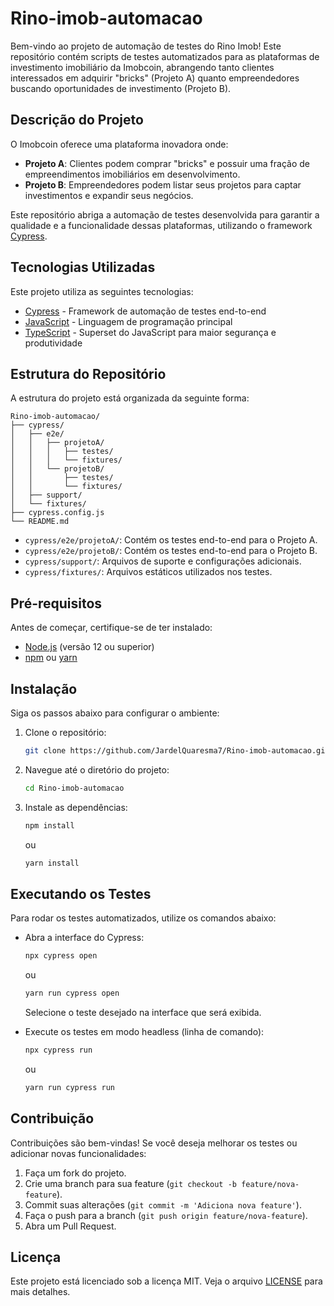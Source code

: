# Rino-imob-automacao

Bem-vindo ao projeto de automação de testes do Rino Imob! Este repositório contém scripts de testes automatizados para as plataformas de investimento imobiliário da Imobcoin, abrangendo tanto clientes interessados em adquirir "bricks" (Projeto A) quanto empreendedores buscando oportunidades de investimento (Projeto B).

## Descrição do Projeto

O Imobcoin oferece uma plataforma inovadora onde:

- **Projeto A**: Clientes podem comprar "bricks" e possuir uma fração de empreendimentos imobiliários em desenvolvimento.
- **Projeto B**: Empreendedores podem listar seus projetos para captar investimentos e expandir seus negócios.

Este repositório abriga a automação de testes desenvolvida para garantir a qualidade e a funcionalidade dessas plataformas, utilizando o framework [Cypress](https://www.cypress.io/).

## Tecnologias Utilizadas

Este projeto utiliza as seguintes tecnologias:

- [Cypress](https://www.cypress.io/) - Framework de automação de testes end-to-end
- [JavaScript](https://developer.mozilla.org/pt-BR/docs/Web/JavaScript) - Linguagem de programação principal
- [TypeScript](https://www.typescriptlang.org/) - Superset do JavaScript para maior segurança e produtividade

## Estrutura do Repositório

A estrutura do projeto está organizada da seguinte forma:

```
Rino-imob-automacao/
├── cypress/
│   ├── e2e/
│   │   ├── projetoA/
│   │   │   ├── testes/
│   │   │   └── fixtures/
│   │   └── projetoB/
│   │       ├── testes/
│   │       └── fixtures/
│   ├── support/
│   └── fixtures/
├── cypress.config.js
└── README.md
```

- `cypress/e2e/projetoA/`: Contém os testes end-to-end para o Projeto A.
- `cypress/e2e/projetoB/`: Contém os testes end-to-end para o Projeto B.
- `cypress/support/`: Arquivos de suporte e configurações adicionais.
- `cypress/fixtures/`: Arquivos estáticos utilizados nos testes.

## Pré-requisitos

Antes de começar, certifique-se de ter instalado:

- [Node.js](https://nodejs.org/) (versão 12 ou superior)
- [npm](https://www.npmjs.com/) ou [yarn](https://yarnpkg.com/)

## Instalação

Siga os passos abaixo para configurar o ambiente:

1. Clone o repositório:

   ```bash
   git clone https://github.com/JardelQuaresma7/Rino-imob-automacao.git
   ```

2. Navegue até o diretório do projeto:

   ```bash
   cd Rino-imob-automacao
   ```

3. Instale as dependências:

   ```bash
   npm install
   ```

   ou

   ```bash
   yarn install
   ```

## Executando os Testes

Para rodar os testes automatizados, utilize os comandos abaixo:

- Abra a interface do Cypress:

  ```bash
  npx cypress open
  ```

  ou

  ```bash
  yarn run cypress open
  ```

  Selecione o teste desejado na interface que será exibida.

- Execute os testes em modo headless (linha de comando):

  ```bash
  npx cypress run
  ```

  ou

  ```bash
  yarn run cypress run
  ```

## Contribuição

Contribuições são bem-vindas! Se você deseja melhorar os testes ou adicionar novas funcionalidades:

1. Faça um fork do projeto.
2. Crie uma branch para sua feature (`git checkout -b feature/nova-feature`).
3. Commit suas alterações (`git commit -m 'Adiciona nova feature'`).
4. Faça o push para a branch (`git push origin feature/nova-feature`).
5. Abra um Pull Request.

## Licença

Este projeto está licenciado sob a licença MIT. Veja o arquivo [LICENSE](./LICENSE) para mais detalhes.
